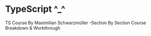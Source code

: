 # TypeScript ^_^

TS Course By Maximilian Schwarzmüller
-Section By Section Course Breakdown & Workthrough

